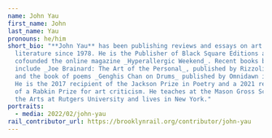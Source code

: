 ```yaml
---
name: John Yau
first_name: John
last_name: Yau
pronouns: he/him
short_bio: "**John Yau** has been publishing reviews and essays on art and
  literature since 1978. He is the Publisher of Black Square Editions and
  cofounded the online magazine _Hyperallergic Weekend_. Recent books by Yau
  include _Joe Brainard: The Art of the Personal_, published by Rizzoli in 2022,
  and the book of poems _Genghis Chan on Drums_ published by Omnidawn in 2021.
  He is the 2017 recipient of the Jackson Prize in Poetry and a 2021 recipient
  of a Rabkin Prize for art criticism. He teaches at the Mason Gross School of
  the Arts at Rutgers University and lives in New York."
portraits:
  - media: 2022/02/john-yau
rail_contributor_url: https://brooklynrail.org/contributor/john-yau
---
```

